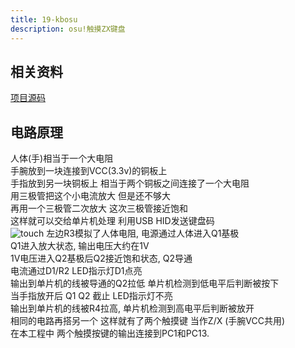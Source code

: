 ```yaml
---
title: 19-kbosu
description: osu!触摸ZX键盘
---
```



## 相关资料

[项目源码](http://git.scraft.top/kuresaru/kbosu)

<md-divider></md-divider>


## 电路原理

人体(手)相当于一个大电阻<br>
手腕放到一块连接到VCC(3.3v)的铜板上<br>
手指放到另一块铜板上 相当于两个铜板之间连接了一个大电阻<br>
用三极管把这个小电流放大 但是还不够大<br>
再用一个三极管二次放大 这次三极管接近饱和<br>
这样就可以交给单片机处理 利用USB HID发送键盘码<br>
![touch](./v3_static/img/msxzt/19-01-touch.jpg)
左边R3模拟了人体电阻, 电源通过人体进入Q1基极<br>
Q1进入放大状态, 输出电压大约在1V<br>
1V电压进入Q2基极后Q2接近饱和状态, Q2导通<br>
电流通过D1/R2 LED指示灯D1点亮<br>
输出到单片机的线被导通的Q2拉低 单片机检测到低电平后判断被按下<br>
当手指放开后 Q1 Q2 截止  LED指示灯不亮<br>
输出到单片机的线被R4拉高, 单片机检测到高电平后判断被放开<br>
相同的电路再搭另一个 这样就有了两个触摸键 当作Z/X (手腕VCC共用)<br>
在本工程中 两个触摸按键的输出连接到PC1和PC13.


